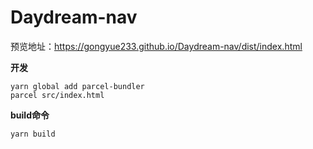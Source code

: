 # Daydream-nav
预览地址：https://gongyue233.github.io/Daydream-nav/dist/index.html

**开发**
```
yarn global add parcel-bundler
parcel src/index.html
```
**build命令**
```
yarn build
```
